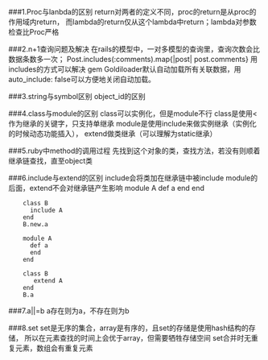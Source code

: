###1.Proc与lanbda的区别
      return对两者的定义不同，proc的return是从proc的作用域内return，
      而lambda的return仅从这个lambda中return；lambda对参数检查比Proc严格
      
      
###2.n+1查询问题及解决
     在rails的模型中，一对多模型的查询里，查询次数会比数据条数多一次；
     Post.includes(:comments).map{|post| post.comments}
     用includes的方式可以解决
     gem Goldiloader默认自动加载所有关联数据，用auto_include: false可以方便地关闭自动加载。
  
###3.string与symbol区别
		object_id的区别
		
###4.class与module的区别
		class可以实例化，但是module不行
		class是使用<作为继承的关键字，只支持单继承
		module是使用include来做实例继承（实例化的时候动态功能插入），
		extend做类继承（可以理解为static继承）  
		
###5.ruby中method的调用过程
		先找到这个对象的类，查找方法，若没有则顺着继承链查找，直至object类

###6.include与extend的区别
		include会将类加在继承链中被include module的后面，extend不会对继承链产生影响	
		module A
		  def a
		  end
		end
		
		class B
		  include A
		end
		B.new.a
		
		module A
		  def a
		  end
		end
		
		class B
		   extend A
		end
		B.a
		
###7.a||=b
		a存在则为a，不存在则为b
		
###8.set
		set是无序的集合，array是有序的，且set的存储是使用hash结构的存储，
		所以在元素查找的时间上会优于array，但需要牺牲存储空间
		set合并时无重复元素，数组会有重复元素
						     
		  
		  
		